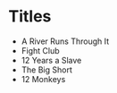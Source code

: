# Titles

- A River Runs Through It  
- Fight Club  
- 12 Years a Slave  
- The Big Short  
- 12 Monkeys 
